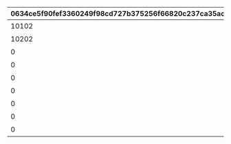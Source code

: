 |0634ce5f90fef3360249f98cd727b375256f66820c237ca35acf3d2c967f0080|fd07d6a4800844ca4264c35ecf89cf91f4f2b9339047469c820677c8c377757c|5e5bba30ba02059385c8140bfd4aa2c06ce0d01fa4bad2c8504d133863da24dc|bef062bd64281a6aef9cd1b0bd370810123d8ba54759d513c6edb0d77db56886|9bac1dcd20a07623fa273567decf1034bcbd439e26c59969a835aaa489aa5ff3|70587784c763bf4b2b52a6ccc8210e2db4c575f1742924ae1aafed63e33cfede|2e23c8bc88cf798f6cc1e0eccf8ef777e399e8fd2ddbaaf5a727d89a6e3f9996|7ac4e08274fede17711b3a11873e47ca4e2b604bc292bd55823fdb5b2313ecc4|2e523efee8831f3493c10c108bc73d97c04e424c1e7cc66eb7bfdb1847b13da6|3c8a6c8568fa080f3b39c857a0651eaaa56fdaa5100fab5e90edda16e5d4e39b|
| --- | --- | --- | --- | --- | --- | --- | --- | --- | --- |
|10102|2030/05/15 4:59:59|0|10101|2020-11-05 12:00:00|10104|アニメ Season1 全巻購入特典|0|10103|101|
|10202|2030/12/31 23:59:59|0|10201|2022-05-16 00:00:00|0|アニメ Season2 全巻購入特典|0|10203|102|
|0|2022/05/19 23:59:59|0|0|2021-05-19 00:00:00|0|週刊ファミ通|0|0|201|
|0|2030/07/30 23:59:59|0|0|2021-07-30 00:00:00|0|公式アートワークス Vol.3|0|0|202|
|0|2024/01/31 23:59:59|0|0|2023-01-15 15:00:00|0|プリコネフェス2023　リアルガチャ|0|0|203|
|0|2025/02/13 23:59:59|0|0|2024-02-14 00:00:00|0|キャラクターソングアルバムVol.5 購入特典|0|0|204|
|0|2025/02/13 23:59:59|0|0|2024-02-14 00:00:00|0|サウンドトラックVol.6 購入特典|0|0|205|
|0|2030/12/31 23:59:59|0|0|2024-11-29 12:00:00|0|佐賀市ふるさと納税返礼品|0|0|206|
|0|2026/02/11 23:59:59|0|0|2025-02-10 12:00:00|0|キャラクターソングアルバムVol.6 購入特典|0|0|207|